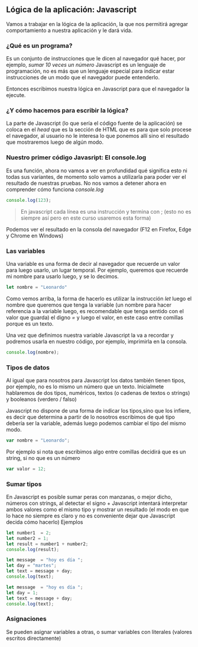 ## Lógica de la aplicación: Javascript
Vamos a trabajar en la lógica de la aplicación, la que nos permitirá agregar comportamiento a nuestra aplicación y le dará vida.

### ¿Qué es un programa?
Es un conjunto de instrucciones que le dicen al navegador qué hacer, por ejemplo, *sumar 10 veces un número*
Javascript es un lenguaje de programación, no es más que un lenguaje especial para indicar estar instrucciones de un modo que el navegador puede entenderlo.

Entonces escribimos nuestra lógica en Javascript para que el navegador la ejecute.

### ¿Y cómo hacemos para escribir la lógica?
La parte de Javascript (lo que sería el código fuente de la aplicación) se coloca en el *head* que es la sección de HTML que es para que solo procese el navegador, al usuario no le interesa lo que ponemos allí sino el resultado que mostraremos luego de algún modo.

### Nuestro primer código Javasript: El console.log
Es una función, ahora no vamos a ver en profundidad qué significa esto ni todas sus variantes, de momento solo vamos a utilizarla para poder ver el resultado de nuestras pruebas.
No nos vamos a detener ahora en comprender cómo funciona *console.log*

``` javascript
console.log(123);
```

> En javascript cada línea es una instrucción y termina con ; (esto no es siempre así pero en este curso usaremos esta forma)

Podemos ver el resultado en la consola del navegador (F12 en Firefox, Edge y Chrome en Windows)

### Las variables
Una variable es una forma de decir al navegador que recuerde un valor para luego usarlo, un lugar temporal.
Por ejemplo, queremos que recuerde mi nombre para usarlo luego, y se lo decimos.

``` javascript
let nombre = "Leonardo"
```

Como vemos arriba, la forma de hacerlo es utilizar la instrucción *let* luego el nombre que queremos que tenga la variable (un nombre para hacer referencia a la variable luego, es recomendable que tenga sentido con el valor que guarda) el digno *=* y luego el valor, en este caso entre comillas porque es un texto.

Una vez que definimos nuestra variable Javascript la va a recordar y podremos usarla en nuestro código, por ejemplo, imprimirla en la consola.

``` javascript
console.log(nombre);
```

### Tipos de datos

Al igual que para nosotros para Javascript los datos también tienen tipos, por ejemplo, no es lo mismo un número que un texto.
Inicialmete hablaremos de dos tipos, numéricos, textos (o cadenas de textos o strings) y booleanos (verdero / falso)

Javascript no dispone de una forma de indicar los tipos,sino que los infiere, es decir que determina a partir de lo nosotros escribimos de qué tipo debería ser la variable, además luego podemos cambiar el tipo del mismo modo.

``` javascript
var nombre = "Leonardo";
```

Por ejemplo si nota que escribimos algo entre comillas decidirá que es un string, si no que es un número

``` javascript
var valor = 12;
``` 

### Sumar tipos

En Javascript es posible sumar peras con manzanas, o mejor dicho, números con strings, al detectar el signo + Javascript intentará interpretar ambos valores como el mismo tipo y mostrar un resultado (el modo en que lo hace no siempre es claro y no es conveniente dejar que Javascript decida cómo hacerlo)
Ejemplos

``` javascript
let number1  = 2;
let number2 = 1;
let result = number1 + number2;
console.log(result);
```

``` javascript
let message  = "hoy es día ";
let day = "martes";
let text = message + day;
console.log(text);
```

``` javascript
let message  = "hoy es día ";
let day = 1;
let text = message + day;
console.log(text);
```

### Asignaciones
Se pueden asignar variables a otras, o sumar variables con literales (valores escritos directamente)



